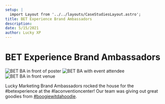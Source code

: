 ```yaml
---
setup: |
  import Layout from '../../layouts/CaseStudiesLayout.astro';
title: BET Experience Brand Ambassadors
description:
date: 5/15/2021
author: Lucky XP
---
```


# BET Experience Brand Ambassadors

![BET BA in front of poster](https://edrosillo.sirv.com/Case%20Studies/BET%20Experience%20BAs/BETExperienceBAs1.jpg)
![BET BA with event attendee](https://edrosillo.sirv.com/Case%20Studies/BET%20Experience%20BAs/BETExperienceBAs2.jpg)
![BET BA in front venue](https://edrosillo.sirv.com/Case%20Studies/BET%20Experience%20BAs/BETExperienceBAs3.jpg)

Lucky Marketing Brand Ambassadors rocked the house for the #betexperience at the #laconventioncenter! Our team was giving out great goodies from [#boogiewitdahoodie](https://www.instagram.com/explore/tags/boogiewitdahoodie/).
